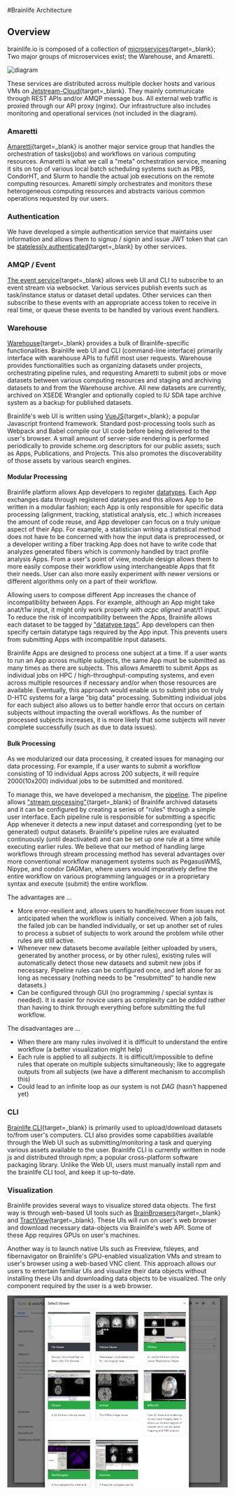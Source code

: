 #Brainlife Architecture

## Overview

brainlife.io is composed of a collection of [microservices](https://microservices.io/){target=_blank}; Two major groups of microservices exist; the Warehouse, and Amaretti. 

![diagram](https://github.com/brainlife/docs/assets/2119795/52d2df4e-500d-401c-81ae-098fe3aab796)

These services are distributed across multiple docker hosts and various VMs on [Jetstream-Cloud](https://jetstream-cloud.org/){target=_blank}. They mainly communicate through REST APIs and/or AMQP message bus. All external web traffic is proxied through our API proxy (nginx). Our infrastructure also includes monitoring and operational services (not included in the diagram).

### Amaretti

[Amaretti](https://brainlife.github.io/amaretti/){target=_blank} is another major service group that handles the orchestration of tasks(jobs) and workflows on various computing resources. Amaretti is what we call a "meta" orchestration service, meaning it sits on top of various local batch scheduling systems such as PBS, CondorHT, and Slurm to handle the actual job executions on the remote computing resources. Amaretti simply orchestrates and monitors these heterogeneous computing resources and abstracts various common operations requested by our users.

### Authentication

We have developed a simple authentication service that maintains user information and allows them to signup / signin and issue JWT token that can be [statelessly authenticated](https://www.jbspeakr.cc/purpose-jwt-stateless-authentication/){target=_blank} by other services.

### AMQP / Event

[The event service](https://github.com/soichih/event){target=_blank} allows web UI and CLI to subscribe to an event stream via websocket. Various services publish events such as task/instance status or dataset detail updates. Other services can then subscribe to these events with an appropriate access token to receive in real time, or queue these events to be handled by various event handlers.

### Warehouse 

[Warehouse](https://github.com/brainlife/warehouse){target=_blank} provides a bulk of Brainlife-specific functionalities. Brainlife web UI and CLI (command-line interface) primarily interface with warehouse APIs to fulfill most user requests. Warehouse provides functionalities such as organizing datasets under projects, orchestrating pipeline rules, and requesting Amaretti to submit jobs or move datasets between various computing resources and staging and archiving datasets to and from the Warehouse archive. All new datasets are currently, archived on XSEDE Wrangler and optionally copied to IU SDA tape archive system as a backup for published datasets.

Brainlife's web UI is written using [VueJS](https://vuejs.org/){target=_blank}; a popular Javascript frontend framework. Standard post-processing tools such as Webpack and Babel compile our UI code before being delivered to the user's browser. A small amount of server-side rendering is performed periodically to provide scheme.org descriptors for our public assets; such as Apps, Publications, and Projects. This also promotes the discoverability of those assets by various search engines.

#### Modular Processing

Brainlife platform allows App developers to register [datatypes](/docs/user/datatypes/). Each App exchanges data through registered datatypes and this allows App to be written in a modular fashion; each App is only responsible for specific data processing (alignment, tracking, statistical analysis, etc..) which increases the amount of code reuse, and App developer can focus on a truly unique aspect of their App. For example, a statistician writing a statistical method does not have to be concerned with how the input data is preprocessed, or a developer writing a fiber tracking App does not have to write code that analyzes generated fibers which is commonly handled by tract profile analysis Apps. From a user's point of view, module design allows them to more easily compose their workflow using interchangeable Apps that fit their needs. User can also more easily experiment with newer versions or different algorithms only on a part of their workflow.

Allowing users to compose different App increases the chance of incompatibility between Apps. For example, although an App might take anat/t1w input, it might only work properly with *acpc aligned* anat/t1 input. To reduce the risk of incompatibility between the Apps, Brainlife allows each dataset to be tagged by ["datatype tags"](/docs/user/datatypes/#datatype-tags). App developers can then specify certain datatype tags required by the App input. This prevents users from submitting Apps with incompatible input datasets.

Brainlife Apps are designed to process one subject at a time. If a user wants to run an App across multiple subjects, the same App must be submitted as many times as there are subjects. This allows Amaretti to submit Apps as individual jobs on HPC / high-throughput-computing systems, and even across multiple resources if necessary and/or when those resources are available. Eventually, this approach would enable us to submit jobs on truly D-HTC systems for a large "big data" processing. Submitting individual jobs for each subject also allows us to better handle error that occurs on certain subjects without impacting the overall workflows. As the number of processed subjects increases, it is more likely that some subjects will never complete successfully (such as due to data issues).

#### Bulk Processing

As we modularized our data processing, it created issues for managing our data processing. For example, if a user wants to submit a workflow consisting of 10 individual Apps across 200 subjects, it will require 2000(10x200) individual jobs to be submitted and monitored. 

To manage this, we have developed a mechanism, the [pipeline](/docs/user/pipeline/). The pipeline allows ["stream processing"](https://medium.com/@gowthamy/big-data-battle-batch-processing-vs-stream-processing-5d94600d8103){target=_blank} of Brainlife archived datasets and it can be configured by creating a series of "rules" through a simple user interface. Each pipeline rule is responsible for submitting a specific App whenever it detects a new input dataset and corresponding (yet to be generated) output datasets. Brainlife's pipeline rules are evaluated continuously (until deactivated) and can be set up one rule at a time while executing earlier rules. We believe that our method of handling large workflows through stream processing method has several advantages over more conventional workflow management systems such as PegasusWMS, Nipype, and condor DAGMan, where users would imperatively define the entire workflow on various programming languages or in a proprietary syntax and execute (submit) the entire workflow.

The advantages are ...

* More error-resilient and, allows users to handle/recover from issues not anticipated when the workflow is initially conceived. When a job fails, the failed job can be handled individually, or set up another set of rules to process a subset of subjects to work around the problem while other rules are still active.
* Whenever new datasets become available (either uploaded by users, generated by another process, or by other rules), existing rules will automatically detect those new datasets and submit new jobs if necessary. Pipeline rules can be configured once, and left alone for as long as necessary (nothing needs to be "resubmitted" to handle new datasets.)
* Can be configured through GUI (no programming / special syntax is needed). It is easier for novice users as complexity can be *added* rather than having to think through everything before submitting the full workflow.

The disadvantages are ...

* When there are many rules involved it is difficult to understand the entire workflow (a better visualization might help)
* Each rule is applied to all *subjects*. It is difficult/impossible to define rules that operate on multiple subjects simultaneously; like to aggregate outputs from all subjects (we have a different mechanism to accomplish this)
* Could lead to an infinite loop as our system is not *DAG* (hasn't happened yet)

### CLI

[Brainlife CLI](https://github.com/brainlife/cli){target=_blank} is primarily used to upload/download datasets to/from user's computers. CLI also provides some capabilities available through the Web UI such as submitting/monitoring a task and querying various assets available to the user. Brainlife CLI is currently written in node js and distributed through npm; a popular cross-platform software packaging library. Unlike the Web UI, users must manually install npm and the brainlife CLI tool, and keep it up-to-date.

### Visualization

Brainlife provides several ways to visualize stored data objects. The first way is through web-based UI tools such as [BrainBrowsers](https://brainbrowser.cbrain.mcgill.ca/){target=_blank} and [TractView](https://github.com/brainlife/ui-tractview){target=_blank}. These UIs will run on user's web browser and download necessary data-objects via Brainlife's web API. Some of these App requires GPUs on user's machines.

Another way is to launch native UIs such as Freeview, fsleyes, and fibernavigator on Brainlife's GPU-enabled visualization VMs and stream to user's browser using a web-based VNC client.  This approach allows our users to entertain familiar UIs and visualize their data objects without installing these UIs and downloading data objects to be visualized. The only component required by the user is a web browser. 

![viewers](../img/viewers.png)
